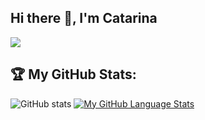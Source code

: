 ## Hi there 👋, I'm Catarina

![](https://visitor-badge.laobi.icu/badge?page_id=catasofia.catasofia)

## :trophy: My GitHub Stats:

![GitHub stats](https://github-readme-stats.vercel.app/api?username=catasofia&show_icons=true&theme=radical&hide=prs&count_private=true&include_all_commits=true)
[![My GitHub Language Stats](https://github-readme-stats.vercel.app/api/top-langs/?username=catasofia&langs_count=5&theme=radical)]()

